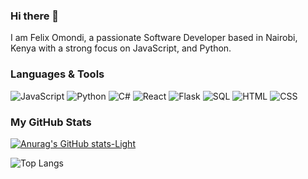 ### Hi there 👋

I am Felix Omondi, a passionate Software Developer based in Nairobi, Kenya with a strong focus on JavaScript, and Python.

### Languages & Tools

![JavaScript](https://img.shields.io/badge/-JavaScript-yellow?logo=javascript&logoColor=white&style=for-the-badge)
![Python](https://img.shields.io/badge/-Python-blue?logo=python&logoColor=white&style=for-the-badge)
![C#](https://img.shields.io/badge/-C%23-purple?logo=csharp&logoColor=white&style=for-the-badge)
![React](https://img.shields.io/badge/-React-blue?logo=react&logoColor=white&style=for-the-badge)
![Flask](https://img.shields.io/badge/-Flask-black?logo=flask&logoColor=white&style=for-the-badge)
![SQL](https://img.shields.io/badge/-SQL-blue?logo=sql&logoColor=white&style=for-the-badge)
![HTML](https://img.shields.io/badge/-HTML-orange?logo=html5&logoColor=white&style=for-the-badge)
![CSS](https://img.shields.io/badge/-CSS-blue?logo=css3&logoColor=white&style=for-the-badge)



### My GitHub Stats

[![Anurag's GitHub stats-Light](https://github-readme-stats.vercel.app/api?username=Felix-svg&show_icons=true&theme=default#gh-light-mode-only)](https://github.com/anuraghazra/github-readme-stats)

![Top Langs](https://github-readme-stats.vercel.app/api/top-langs/?username=Felix-svg&layout=compact)





